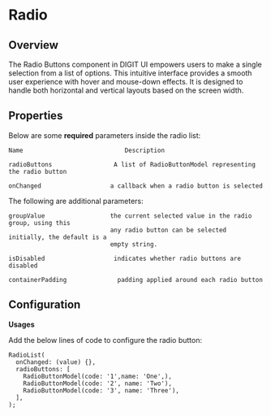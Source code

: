 # Radio

## Overview

The Radio Buttons component in DIGIT UI empowers users to make a single selection from a list of options. This intuitive interface provides a smooth user experience with hover and mouse-down effects. It is designed to handle both horizontal and vertical layouts based on the screen width.

## **Properties**

Below are some **required** parameters inside the radio list:

```
Name                            Description
```

```
radioButtons                 A list of RadioButtonModel representing the radio button
```

```
onChanged                   a callback when a radio button is selected
```

The following are additional parameters:

```
groupValue                  the current selected value in the radio group, using this
                            any radio button can be selected initially, the default is a
                            empty string.
```

```
isDisabled                   indicates whether radio buttons are disabled
```

```
containerPadding              padding applied around each radio button
```

## **Configuration**

**Usages**

Add the below lines of code to configure the radio button:

```
RadioList(
  onChanged: (value) {},
  radioButtons: [
    RadioButtonModel(code: '1',name: 'One',),
    RadioButtonModel(code: '2', name: 'Two'),
    RadioButtonModel(code: '3', name: 'Three'),
  ],
);
```
